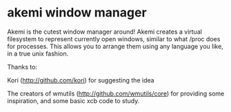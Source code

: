 akemi window manager
===
Akemi is the cutest window manager around!
Akemi creates a virtual filesystem to represent currently open windows, similar to what /proc does for processes. This allows you to arrange them using any language you like, in a true unix fashion.

Thanks to:

Kori (http://github.com/kori) for suggesting the idea

The creators of wmutils (http://github.com/wmutils/core) for providing some inspiration, and some basic xcb code to study.
